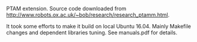 PTAM extension. Source code downloaded from http://www.robots.ox.ac.uk/~bob/research/research_ptamm.html.

It took some efforts to make it build on local Ubuntu 16.04. Mainly Makefile changes and dependent libraries tuning. See manuals.pdf for details.

